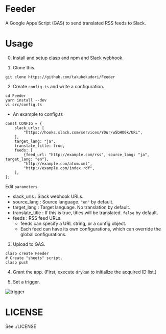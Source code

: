 # Feeder

A Google Apps Script (GAS) to send translated RSS feeds to Slack.

# Usage

0. Install and setup [clasp](https://github.com/google/clasp) and npm and Slack webhook.

1. Clone this.

```
git clone https://github.com/takubokudori/Feeder
```

2. Create `config.ts` and write a configuration.

```
cd Feeder
yarn install --dev
vi src/config.ts
```

* An example to config.ts

```
const CONFIG = {
    slack_urls: [
        "https://hooks.slack.com/services/Y0ur/w5bHO0k/URL",
    ],
    target_lang: "ja",
    translate_title: true,
    feeds: [
        {feed_url: "http://example.com/rss", source_lang: "ja", target_lang: "en"},
        "http://example.com/atom.xml",
        "http://example.com/index.rdf",
    ],
};
```

Edit `parameters`.

- slack_urls : Slack webhook URLs.
- source_lang : Source language. `"en"` by default.
- target_lang : Target language. No translation by default.
- translate_title : If this is true, titles will be translated. `false` by default.
- feeds : RSS feed URLs.
    - feeds can specify a URL string, or a config object.
    - Each feed can have its own configurations, which can override the global configurations.

3. Upload to GAS.

```
clasp create Feeder
# Create "sheets" script.
clasp push
```

4. Grant the app. (First, execute `dryRun` to initialize the acquired ID list.)

5. Set a trigger.

![trigger](https://user-images.githubusercontent.com/16149911/113476401-4951fa00-94b6-11eb-8548-126c409b0425.PNG)

# LICENSE

See ./LICENSE
